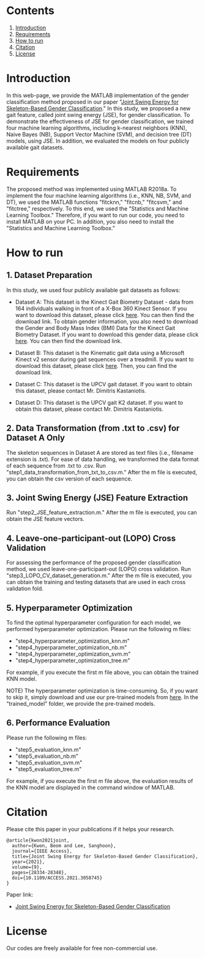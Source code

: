 # Contents
1. [Introduction](Introduction)
2. [Requirements](Requirements)
3. [How to run](How-to-run)
4. [Citation](Citation)
5. [License](License)

# Introduction

In this web-page, we provide the MATLAB implementation of the gender classification method proposed in our paper "[Joint Swing Energy for Skeleton-Based Gender Classification](https://doi.org/10.1109/ACCESS.2021.3058745)." In this study, we proposed a new gait feature, called joint swing energy (JSE), for gender classification. To demonstrate the effectiveness of JSE for gender classification, we trained four machine learning algorithms, including k-nearest neighbors (KNN), Naive Bayes (NB), Support Vector Machine (SVM), and decision tree (DT) models, using JSE. In addition, we evaluated the models on four publicly available gait datasets.

# Requirements

The proposed method was implemented using MATLAB R2018a. To implement the four machine learning algorithms (i.e., KNN, NB, SVM, and DT), we used the MATLAB functions "fitcknn," "fitcnb," "fitcsvm," and "fitctree," respectively. To this end, we used the "Statistics and Machine Learning Toolbox." Therefore, if you want to run our code, you need to install MATLAB on your PC. In addition, you also need to install the "Statistics and Machine Learning Toolbox."

# How to run

## 1. Dataset Preparation

In this study, we used four publicly available gait datasets as follows:
* Dataset A: This dataset is the Kinect Gait Biometry Dataset - data from 164 individuals walking in front of a X-Box 360 Kinect Sensor. If you want to download this dataset, please click [here](https://www.researchgate.net/publication/275023745_Kinect_Gait_Biometry_Dataset_-_data_from_164_individuals_walking_in_front_of_a_X-Box_360_Kinect_Sensor). You can then find the download link. To obtain gender information, you also need to download the Gender and Body Mass Index (BMI) Data for the Kinect Gait Biometry Dataset. If you want to download this gender data, please click [here](https://www.researchgate.net/publication/308929259_Gender_and_Body_Mass_Index_BMI_Data_for_Kinect_Gait_Biometry_Dataset_-_data_from_164_individuals_walking_in_front_of_a_X-Box_360_Kinect_Sensor). You can then find the download link.

* Dataset B: This dataset is the Kinematic gait data using a Microsoft Kinect v2 sensor during gait sequences over a treadmill. If you want to download this dataset, please click [here](https://ieee-dataport.org/open-access/kinematic-gait-data-using-microsoft-kinect-v2-sensor-during-gait-sequences-over). Then, you can find the download link.

* Dataset C: This dataset is the UPCV gait dataset. If you want to obtain this dataset, please contact Mr. Dimitris Kastaniotis.

* Dataset D: This dataset is the UPCV gait K2 dataset. If you want to obtain this dataset, please contact Mr. Dimitris Kastaniotis.

## 2. Data Transformation (from .txt to .csv) for Dataset A Only

The skeleton sequences in Dataset A are stored as text files (i.e., filename extension is .txt). For ease of data handling, we transformed the data format of each sequence from .txt to .csv. Run "step1_data_transformation_from_txt_to_csv.m." After the m file is executed, you can obtain the csv version of each sequence.

## 3. Joint Swing Energy (JSE) Feature Extraction

Run "step2_JSE_feature_extraction.m." After the m file is executed, you can obtain the JSE feature vectors.

## 4. Leave-one-participant-out (LOPO) Cross Validation

For assessing the performance of the proposed gender classification method, we used leave-one-participant-out (LOPO) cross validation. Run "step3_LOPO_CV_dataset_generation.m." After the m file is executed, you can obtain the training and testing datasets that are used in each cross validation fold.


## 5. Hyperparameter Optimization

To find the optimal hyperparameter configuration for each model, we performed hyperparameter optimization. Please run the following m files:
* "step4_hyperparameter_optimization_knn.m"
* "step4_hyperparameter_optimization_nb.m"
* "step4_hyperparameter_optimization_svm.m"
* "step4_hyperparameter_optimization_tree.m"

For example, if you execute the first m file above, you can obtain the trained KNN model.

NOTE) The hyperparameter optimization is time-consuming. So, if you want to skip it, simply download and use our pre-trained models from [here](https://drive.google.com/file/d/11X_iL6hvS8fUtrrFFedLEoiMSE_8gAWK/view?usp=sharing). In the "trained_model" folder, we provide the pre-trained models.

## 6. Performance Evaluation

Please run the following m files:

* "step5_evaluation_knn.m"
* "step5_evaluation_nb.m"
* "step5_evaluation_svm.m"
* "step5_evaluation_tree.m"

For example, if you execute the first m file above, the evaluation results of the KNN model are displayed in the command window of MATLAB.

# Citation

Please cite this paper in your publications if it helps your research.

```
@article{kwon2021joint,
  author={Kwon, Beom and Lee, Sanghoon},
  journal={IEEE Access},
  title={Joint Swing Energy for Skeleton-Based Gender Classification},  
  year={2021},
  volume={9},
  pages={28334-28348},  
  doi={10.1109/ACCESS.2021.3058745}
}
```
Paper link:
* [Joint Swing Energy for Skeleton-Based Gender Classification](https://doi.org/10.1109/ACCESS.2021.3058745)

# License

Our codes are freely available for free non-commercial use.
